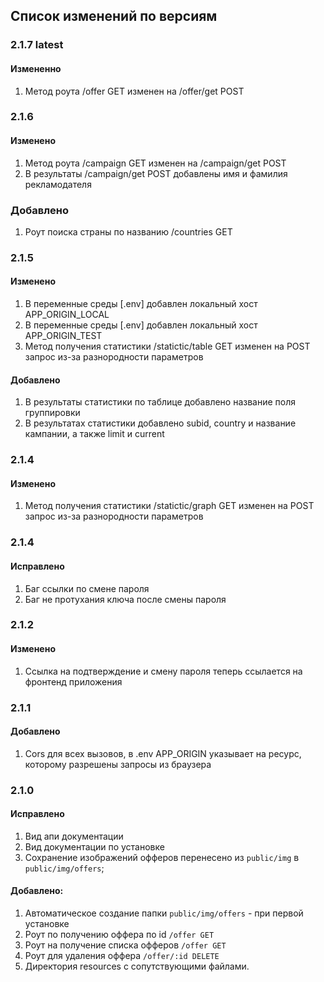 ## Список изменений по версиям

### 2.1.7 latest
#### Измененно
1. Метод роута /offer GET изменен на /offer/get POST

### 2.1.6
#### Изменено
1. Метод роута /campaign GET изменен на /campaign/get POST
2. В результаты /campaign/get POST добавлены имя и фамилия рекламодателя
### Добавлено
1. Роут поиска страны по названию /countries GET

### 2.1.5
#### Изменено
1. В переменные среды [.env] добавлен локальный хост APP_ORIGIN_LOCAL
2. В переменные среды [.env] добавлен локальный хост APP_ORIGIN_TEST
3. Метод получения статистики /statictic/table GET изменен на POST запрос из-за разнородности параметров
#### Добавлено
1. В результаты статистики по таблице добавлено название поля группировки
2. В результатах статистики добавлено subid, country и название кампании, а также limit и current

### 2.1.4
#### Изменено 
1. Метод получения статистики /statictic/graph GET изменен на POST запрос из-за разнородности параметров

### 2.1.4
#### Исправлено
1. Баг ссылки по смене пароля
2. Баг не протухания ключа после смены пароля

### 2.1.2
#### Изменено
1. Ссылка на подтверждение и смену пароля теперь ссылается на фронтенд приложения

### 2.1.1
#### Добавлено 
1. Cors для всех вызовов, в .env APP_ORIGIN указывает на ресурс, которому разрешены запросы из браузера

### 2.1.0
#### Исправлено
 1. Вид апи документации
 2. Вид документации по установке
 3. Сохранение изображений офферов перенесено из `public/img` в `public/img/offers`;
#### Добавлено:
1. Автоматическое создание папки `public/img/offers` - при первой установке
2. Роут по получению оффера по id `/offer GET`
3. Роут на получение списка офферов `/offer GET`
4. Роут для удаления оффера `/offer/:id DELETE`
5. Директория resources с сопутствующими файлами.

